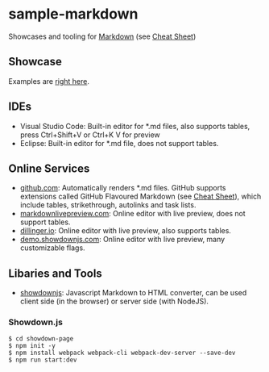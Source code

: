 # sample-markdown

Showcases and tooling for [Markdown](https://en.wikipedia.org/wiki/Markdown)
(see [Cheat Sheet](https://www.markdownguide.org/cheat-sheet/))

## Showcase

Examples are [right here](sample.md).

## IDEs

- Visual Studio Code: Built-in editor for *.md files, also supports tables, 
  press Ctrl+Shift+V or Ctrl+K V for preview
- Eclipse: Built-in editor for *.md file, does not support tables.

## Online Services

- [github.com](https://github.com/phoswald/sample-markdown): Automatically renders *.md files. GitHub supports extensions called GitHub Flavoured Markdown (see [Cheat Sheet](https://guides.github.com/pdfs/markdown-cheatsheet-online.pdf)), which include tables, strikethrough, autolinks and task lists.
- [markdownlivepreview.com](https://markdownlivepreview.com/): Online editor with live preview, does not support tables. 
- [dillinger.io](https://dillinger.io/): Online editor with live preview, also supports tables.
- [demo.showdownjs.com](http://demo.showdownjs.com/): Online editor with live preview, many customizable flags.

## Libaries and Tools

- [showdownjs](https://github.com/showdownjs/showdown): Javascript Markdown to HTML converter, can be used client side (in the browser) or server side (with NodeJS).

### Showdown.js

    $ cd showdown-page
    $ npm init -y
    $ npm install webpack webpack-cli webpack-dev-server --save-dev
    $ npm run start:dev
